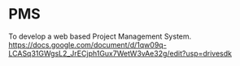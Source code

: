 # PMS
To develop a web based Project Management System.
https://docs.google.com/document/d/1qw09q-LCASq31GWgsL2_JrECjph1Gux7WetW3vAe32g/edit?usp=drivesdk
